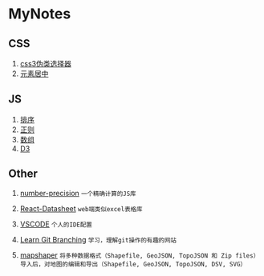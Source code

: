 # MyNotes


## CSS
 1. [css3伪类选择器](https://github.com/moorain/moorain.github.io/blob/master/_posts/2018-04-22-css3%E4%BC%AA%E7%B1%BB%E9%80%89%E6%8B%A9%E5%99%A8.md) 
 2. [元素居中](https://github.com/moorain/moorain.github.io/blob/master/_posts/2017-08-12-%E5%85%83%E7%B4%A0%E5%B1%85%E4%B8%AD%E7%9A%84%E4%B8%80%E4%BA%9B%E5%A4%84%E7%90%86%E6%96%B9%E5%BC%8F.md)
 
 ## JS
  
  1. [排序](https://github.com/moorain/MyNotes/blob/master/DEMO/%E6%8E%92%E5%BA%8F%E7%AE%97%E6%B3%95.js) 
  2. [正则](https://github.com/moorain/MyNotes/blob/master/DEMO/%E6%AD%A3%E5%88%99.js) 
  3. [数组](https://github.com/moorain/MyNotes/blob/master/DEMO/%E6%95%B0%E7%BB%84%E7%9B%B8%E5%85%B3.js) 
  3. [D3](https://github.com/moorain/MyNotes/tree/master/DEMO/D3JS) 


 ## Other

  1. [number-precision]( https://github.com/nefe/number-precision/blob/master/src/index.ts) 
  `一个精确计算的JS库`
  
  2. [React-Datasheet]( https://github.com/moorain/react-datasheet) 
  `web端类似excel表格库`
  
  2. [VSCODE]( https://github.com/moorain/MyNotes/blob/master/DEMO/IDE.md)
   `个人的IDE配置`
   
  3. [Learn Git Branching](https://github.com/pcottle/learnGitBranching)
  `学习，理解git操作的有趣的网站`
  
  3. [mapshaper](https://github.com/giscafer/mapshaper-plus) 
   `将多种数据格式（Shapefile, GeoJSON, TopoJSON 和 Zip files）导入后，对地图的编辑和导出（Shapefile, GeoJSON, TopoJSON, DSV, SVG）`
  
